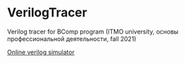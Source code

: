 # VerilogTracer

Verilog tracer for BComp program (ITMO university, основы профессиональной деятельности, fall 2021)

[Online verilog simulator](https://hdlbits.01xz.net/wiki/Iverilog)
